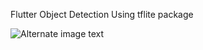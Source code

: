Flutter Object Detection Using tflite package

![Alternate image text](https://telegra.ph/file/642d82dee1e0719ef2973.jpg)


